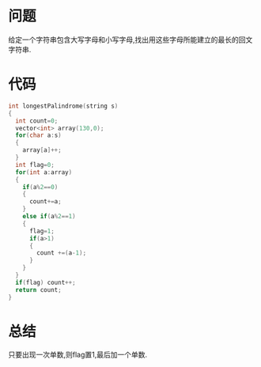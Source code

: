# 问题
给定一个字符串包含大写字母和小写字母,找出用这些字母所能建立的最长的回文字符串.
# 代码
```c
int longestPalindrome(string s)
{
  int count=0;
  vector<int> array(130,0);
  for(char a:s)
  {
    array[a]++;
  }
  int flag=0;
  for(int a:array)
  {
    if(a%2==0)
    {
      count+=a;
    }
    else if(a%2==1)
    {
      flag=1;
      if(a>1)
      {
        count +=(a-1);
      }
    }
  }
  if(flag) count++;
  return count;
}
```
# 总结
只要出现一次单数,则flag置1,最后加一个单数.
